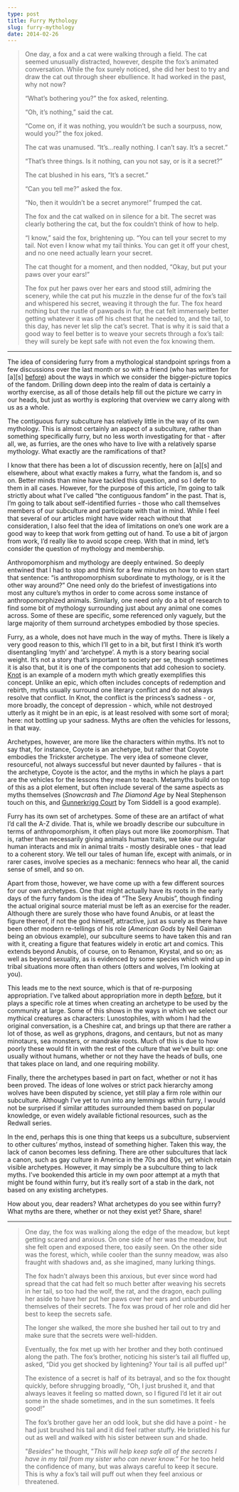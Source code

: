 ```yaml
---
type: post
title: Furry Mythology
slug: furry-mythology
date: 2014-02-26
---
```


> One day, a fox and a cat were walking through a field. The cat seemed
> unusually distracted, however, despite the fox’s animated conversation. While
> the fox surely noticed, she did her best to try and draw the cat out through
> sheer ebullience. It had worked in the past, why not now?
>
> “What’s bothering you?” the fox asked, relenting.
>
> “Oh, it’s nothing,” said the cat.
>
> “Come on, if it was nothing, you wouldn’t be such a sourpuss, now, would
> you?” the fox joked.
>
> The cat was unamused. “It’s…really nothing. I can’t say. It’s a secret.”
>
> “That’s three things. Is it nothing, can you not say, or is it a secret?”
>
> The cat blushed in his ears, “It’s a secret.”
>
> “Can you tell me?” asked the fox.
>
> “No, then it wouldn’t be a secret anymore!” frumped the cat.
>
> The fox and the cat walked on in silence for a bit. The secret was clearly
> bothering the cat, but the fox couldn’t think of how to help.
>
> “I know,” said the fox, brightening up. “You can tell your secret to my tail.
> Not even I know what my tail thinks. You can get it off your chest, and no one
> need actually learn your secret.
>
> The cat thought for a moment, and then nodded, “Okay, but put your paws over
> your ears!”
>
> The fox put her paws over her ears and stood still, admiring the scenery,
> while the cat put his muzzle in the dense fur of the fox’s tail and whispered
> his secret, weaving it through the fur. The fox heard nothing but the rustle of
> pawpads in fur, the cat felt immensely better getting whatever it was off his
> chest that he needed to, and the tail, to this day, has never let slip the
> cat’s secret. That is why it is said that a good way to feel better is to weave
> your secrets through a fox’s tail: they will surely be kept safe with not even
> the fox knowing them.

---

The idea of considering furry from a mythological standpoint springs from a few
discussions over the last month or so with a friend (who has written for \[a\]\[s\]
<a href="http://adjectivespecies.com/2013/04/25/whiskey-sour/">before</a>)
about the ways in which we consider the bigger-picture topics of the fandom.
Drilling down deep into the realm of data is certainly a worthy exercise, as
all of those details help fill out the picture we carry in our heads, but just
as worthy is exploring that overview we carry along with us as a whole.

The contiguous furry subculture has relatively little in the way of its own
mythology. This is almost certainly an aspect of a subculture, rather than
something specifically furry, but no less worth investigating for that - after
all, we, as furries, are the ones who have to live with a relatively sparse
mythology. What exactly are the ramifications of that?

I know that there has been a lot of discussion recently, here on \[a\]\[s\] and
elsewhere, about what exactly makes a furry, what the fandom is, and so on.
Better minds than mine have tackled this question, and so I defer to them in
all cases. However, for the purpose of this article, I’m going to talk strictly
about what I’ve called “the contiguous fandom” in the past. That is, I’m going
to talk about self-identified furries - those who call themselves members of
our subculture and participate with that in mind. While I feel that several of
our articles might have wider reach without that consideration, I also feel
that the idea of limitations on one’s one work are a good way to keep that work
from getting out of hand. To use a bit of jargon from work, I’d really like to
avoid scope creep. With that in mind, let’s consider the question of mythology
and membership.

Anthropomorphism and mythology are deeply entwined. So deeply entwined that I
had to stop and think for a few minutes on how to even start that sentence: “is
anthropomorphism subordinate to mythology, or is it the other way around?” One
need only do the briefest of investigations into most any culture’s mythos in
order to come across some instance of anthropomorphized animals. Similarly, one
need only do a bit of research to find some bit of mythology surrounding just
about any animal one comes across. Some of these are specific, some referenced
only vaguely, but the large majority of them surround archetypes embodied by
those species.

Furry, as a whole, does not have much in the way of myths. There is likely a
very good reason to this, which I’ll get to in a bit, but first I think it’s
worth disentangling ‘myth’ and ‘archetype’. A myth is a story bearing social
weight. It’s not a story that’s important to society per se, though sometimes
it is also that, but it is one of the components that add cohesion to society.
[Knot](http://secondlina.tumblr.com/post/76073595885/here-is-knot-a-short-comic-i-drew-to-sell-at)
is an example of a modern myth which greatly exemplifies this concept. Unlike
an epic, which often includes concepts of redemption and rebirth, myths usually
surround one literary conflict and do not always resolve that conflict. In
Knot, the conflict is the princess’s sadness - or, more broadly, the concept of
depression - which, while not destroyed utterly as it might be in an epic, is
at least resolved with some sort of moral; here: not bottling up your sadness.
Myths are often the vehicles for lessons, in that way.

Archetypes, however, are more like the characters within myths. It’s not to say
that, for instance, Coyote is an archetype, but rather that Coyote embodies the
Trickster archetype. The very idea of someone clever, resourceful, not always
successful but never daunted by failures - that is the archetype, Coyote is the
actor, and the myths in which he plays a part are the vehicles for the lessons
they mean to teach. Metamyths build on top of this as a plot element, but often
include several of the same aspects as myths themselves (*Snowcrash* and
*The Diamond Age* by Neal Stephenson touch on this, and [Gunnerkrigg
Court](http://www.gunnerkrigg.com/) by Tom Siddell is a good example).

Furry has its own set of archetypes. Some of these are an artifact of what I’d
call the A-Z divide. That is, while we broadly describe our subculture in terms
of anthropomorphism, it often plays out more like zoomorphism. That is, rather
than necessarily giving animals human traits, we take our regular human
interacts and mix in animal traits - mostly desirable ones - that lead to a
coherent story. We tell our tales of human life, except with animals, or in
rarer cases, involve species as a mechanic: fennecs who hear all, the canid
sense of smell, and so on.

Apart from those, however, we have come up with a few different sources for our
own archetypes. One that might actually have its roots in the early days of the
furry fandom is the idea of “The Sexy Anubis”, though finding the actual
original source material must be left as an exercise for the reader. Although
there are surely those who have found Anubis, or at least the figure thereof,
if not the god himself, attractive, just as surely as there have been other
modern re-tellings of his role (*American Gods* by Neil Gaiman being an
obvious example), our subculture seems to have taken this and ran with it,
creating a figure that features widely in erotic art and comics. This extends
beyond Anubis, of course, on to Renamon, Krystal, and so on; as well as beyond
sexuality, as is evidenced by some species which wind up in tribal situations
more often than others (otters and wolves, I’m looking at you).

This leads me to the next source, which is that of re-purposing appropriation.
I’ve talked about appropriation more in depth <a
href="http://adjectivespecies.com/2013/04/10/appropriation-in-furry/">before</a>,
but it plays a specific role at times when creating an archetype to be used by
the community at large. Some of this shows in the ways in which we select our
mythical creatures as characters: Lunostophiles, with whom I had the original
conversation, is a Cheshire cat, and brings up that there are rather a lot of
those, as well as gryphons, dragons, and centaurs, but not as many minotaurs,
sea monsters, or mandrake roots. Much of this is due to how poorly these would
fit in with the rest of the culture that we’ve built up: one usually without
humans, whether or not they have the heads of bulls, one that takes place on
land, and one requiring mobility.

Finally, there the archetypes based in part on fact, whether or not it has been
proved. The ideas of lone wolves or strict pack hierarchy among wolves have
been disputed by science, yet still play a firm role within our subculture.
Although I’ve yet to run into any lemmings within furry, I would not be
surprised if similar attitudes surrounded them based on popular knowledge, or
even widely available fictional resources, such as the Redwall series.

In the end, perhaps this is one thing that keeps us a subculture, subservient
to other cultures’ mythos, instead of something higher. Taken this way, the
lack of canon becomes less defining. There are other subcultures that lack a
canon, such as gay culture in America in the 70s and 80s, yet which retain
visible archetypes. However, it may simply be a subculture thing to lack myths.
I’ve bookended this article in my own poor attempt at a myth that might be
found within furry, but it’s really sort of a stab in the dark, not based on
any existing archetypes.

How about you, dear readers? What archetypes do you see within furry? What
myths are there, whether or not they exist yet? Share, share!

---

> One day, the fox was walking along the edge of the meadow, but kept getting
> scared and anxious. On one side of her was the meadow, but she felt open and
> exposed there, too easily seen. On the other side was the forest, which, while
> cooler than the sunny meadow, was also fraught with shadows and, as she
> imagined, many lurking things.
>
> The fox hadn’t always been this anxious, but ever since word had spread that
> the cat had felt so much better after weaving his secrets in her tail, so too
> had the wolf, the rat, and the dragon, each pulling her aside to have her put
> her paws over her ears and unburden themselves of their secrets. The fox was
> proud of her role and did her best to keep the secrets safe.
>
> The longer she walked, the more she bushed her tail out to try and make sure
> that the secrets were well-hidden.
>
> Eventually, the fox met up with her brother and they both continued along the
> path. The fox’s brother, noticing his sister’s tail all fluffed up, asked, “Did
> you get shocked by lightening? Your tail is all puffed up!”
>
> The existence of a secret is half of its betrayal, and so the fox thought
> quickly, before shrugging broadly, “Oh, I just brushed it, and that always
> leaves it feeling so matted down, so I figured I’d let it air out some in the
> shade sometimes, and in the sun sometimes. It feels good!”
>
> The fox’s brother gave her an odd look, but she did have a point - he had
> just brushed his tail and it did feel rather stuffy. He bristled his fur out as
> well and walked with his sister between sun and shade.
>
> "*Besides*” he thought, ”*This will help keep safe all of the
> secrets I have in my tail from my sister who can never know.*” For he too
> held the confidence of many, but was always careful to keep it secure. This is
> why a fox’s tail will puff out when they feel anxious or
> threatened.
